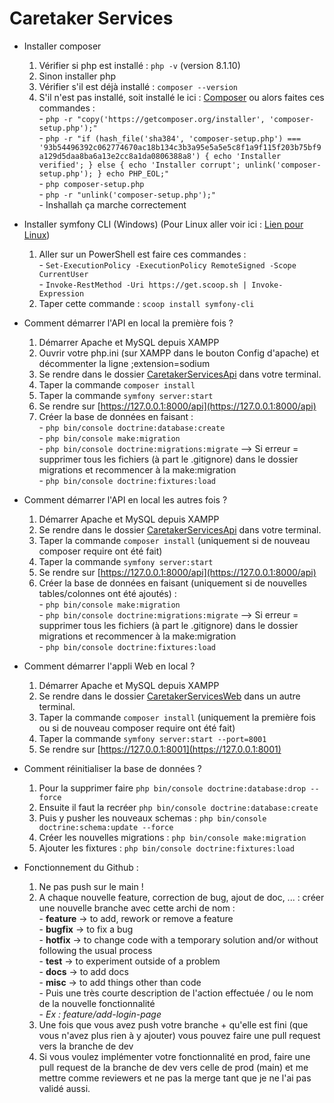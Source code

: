 # Caretaker Services 

- Installer composer
    1) Vérifier si php est installé : `php -v` (version 8.1.10)
    2) Sinon installer php
    3) Vérifier s'il est déjà installé : `composer --version`
    4) S'il n'est pas installé, soit installé le ici : [Composer](https://getcomposer.org/Composer-Setup.exe) ou alors faites ces commandes :  
            - `php -r "copy('https://getcomposer.org/installer', 'composer-setup.php');"`  
            - `php -r "if (hash_file('sha384', 'composer-setup.php') === '93b54496392c062774670ac18b134c3b3a95e5a5e5c8f1a9f115f203b75bf9a129d5daa8ba6a13e2cc8a1da0806388a8') { echo 'Installer verified'; } else { echo 'Installer corrupt'; unlink('composer-setup.php'); } echo PHP_EOL;"`  
            - `php composer-setup.php`  
            - `php -r "unlink('composer-setup.php');"`  
            - Inshallah ça marche correctement

- Installer symfony CLI (Windows) (Pour Linux aller voir ici : [Lien pour Linux](https://symfony.com/download))
    1) Aller sur un PowerShell est faire ces commandes :  
            - `Set-ExecutionPolicy -ExecutionPolicy RemoteSigned -Scope CurrentUser`  
            - `Invoke-RestMethod -Uri https://get.scoop.sh | Invoke-Expression`
    2) Taper cette commande : `scoop install symfony-cli`

- Comment démarrer l'API en local la première fois ?
    1) Démarrer Apache et MySQL depuis XAMPP
    2) Ouvrir votre php.ini (sur XAMPP dans le bouton Config d'apache) et décommenter la ligne ;extension=sodium
    3) Se rendre dans le dossier [CaretakerServicesApi](./CaretakerServicesApi) dans votre terminal.
    4) Taper la commande `composer install`
    5) Taper la commande `symfony server:start`
    6) Se rendre sur [https://127.0.0.1:8000/api](https://127.0.0.1:8000/api)
    7) Créer la base de données en faisant :  
            - `php bin/console doctrine:database:create`  
            - `php bin/console make:migration`  
            - `php bin/console doctrine:migrations:migrate`  --> Si erreur = supprimer tous les fichiers (à part le .gitignore) dans le dossier migrations et recommencer à la make:migration  
            - `php bin/console doctrine:fixtures:load`

- Comment démarrer l'API en local les autres fois ?
    1) Démarrer Apache et MySQL depuis XAMPP
    3) Se rendre dans le dossier [CaretakerServicesApi](./CaretakerServicesApi) dans votre terminal.
    4) Taper la commande `composer install` (uniquement si de nouveau composer require ont été fait)
    5) Taper la commande `symfony server:start`
    6) Se rendre sur [https://127.0.0.1:8000/api](https://127.0.0.1:8000/api)
    7) Créer la base de données en faisant (uniquement si de nouvelles tables/colonnes ont été ajoutés) :  
            - `php bin/console make:migration`  
            - `php bin/console doctrine:migrations:migrate`  --> Si erreur = supprimer tous les fichiers (à part le .gitignore) dans le dossier migrations et recommencer à la make:migration  
            - `php bin/console doctrine:fixtures:load`

- Comment démarrer l'appli Web en local ?
    1) Démarrer Apache et MySQL depuis XAMPP
    2) Se rendre dans le dossier [CaretakerServicesWeb](./CaretakerServicesWeb) dans un autre terminal.
    4) Taper la commande `composer install` (uniquement la première fois ou si de nouveau composer require ont été fait)
    3) Taper la commande `symfony server:start --port=8001`
    4) Se rendre sur [https://127.0.0.1:8001](https://127.0.0.1:8001)

- Comment réinitialiser la base de données ?
    1) Pour la supprimer faire `php bin/console doctrine:database:drop --force`  
    2) Ensuite il faut la recréer `php bin/console doctrine:database:create`  
    3) Puis y pusher les nouveaux schemas : `php bin/console doctrine:schema:update --force`  
    4) Créer les nouvelles migrations : `php bin/console make:migration`  
    5) Ajouter les fixtures : `php bin/console doctrine:fixtures:load`

- Fonctionnement du Github :
    1) Ne pas push sur le main !
    2) A chaque nouvelle feature, correction de bug, ajout de doc, ... : créer une nouvelle branche avec cette archi de nom :  
            - **feature** -> to add, rework or remove a feature  
            - **bugfix** -> to fix a bug  
            - **hotfix** -> to change code with a temporary solution and/or without following the usual process  
            - **test** -> to experiment outside of a problem  
            - **docs** -> to add docs  
            - **misc** -> to add things other than code  
            - Puis une très courte description de l'action effectuée / ou le nom de la nouvelle fonctionnalité  
            - *Ex : feature/add-login-page*
    3) Une fois que vous avez push votre branche + qu'elle est fini (que vous n'avez plus rien à y ajouter) vous pouvez faire une pull request vers la branche de dev  
    4) Si vous voulez implémenter votre fonctionnalité en prod, faire une pull request de la branche de dev vers celle de prod (main) et me mettre comme reviewers et ne pas la merge tant que je ne l'ai pas validé aussi.